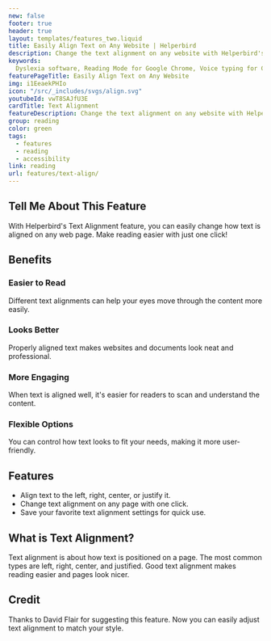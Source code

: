 ```yaml
---
new: false
footer: true
header: true
layout: templates/features_two.liquid
title: Easily Align Text on Any Website | Helperbird
description: Change the text alignment on any website with Helperbird's easy Text Alignment feature. Make reading easier by customizing the text alignment to your preference. Try it today!
keywords:
  Dyslexia software, Reading Mode for Google Chrome, Voice typing for Chrome, Text to speech for Chrome, text reader, Immersive Reader, dyslexia fonts, accessibility software, dyslexia software, Helperbird for Edge, Helperbird for Firefox, Helperbird for Chrome, Opendyslexic for Chrome, OpenDyslexic
featurePageTitle: Easily Align Text on Any Website
img: i1EeaekPHIo
icon: "/src/_includes/svgs/align.svg"
youtubeId: vwT8SAJfU3E
cardTitle: Text Alignment
featureDescription: Change the text alignment on any website with Helperbird's Text Alignment feature. Make reading easier by customizing the text alignment to your preference.
group: reading
color: green
tags:
  - features
  - reading
  - accessibility
link: reading
url: features/text-align/
---
```


## Tell Me About This Feature

With Helperbird's Text Alignment feature, you can easily change how text is aligned on any web page. Make reading easier with just one click!

## Benefits

### Easier to Read
Different text alignments can help your eyes move through the content more easily.

### Looks Better
Properly aligned text makes websites and documents look neat and professional.

### More Engaging
When text is aligned well, it's easier for readers to scan and understand the content.

### Flexible Options
You can control how text looks to fit your needs, making it more user-friendly.

## Features

- Align text to the left, right, center, or justify it.
- Change text alignment on any page with one click.
- Save your favorite text alignment settings for quick use.

## What is Text Alignment?

Text alignment is about how text is positioned on a page. The most common types are left, right, center, and justified. Good text alignment makes reading easier and pages look nicer.

## Credit

Thanks to David Flair for suggesting this feature. Now you can easily adjust text alignment to match your style.
